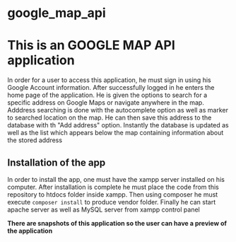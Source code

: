 # google_map_api

<h1>This is an GOOGLE MAP API application</h1>
<p>In order for a user to access this application, he must sign in using his Google Account information. After successfully logged in he enters the home page of the application. He is given the options to search for a specific address
on Google Maps or navigate anywhere in the map. Adddress searching is done with the autocomplete option as well as marker to searched location on the map. He can then save this address to the database with th "Add address" option. Instantly the database is updated as well
as the list which appears below the map containing information about the stored address</p>

<h2>Installation of the app</h2>
<p>In order to install the app, one must have the xampp server installed on his computer. After installation is complete he must place the code from this repository to htdocs folder inside xampp.
Then using composer he must execute <code>composer install</code> to produce vendor folder. Finally he can start apache server as well as MySQL server from xampp control panel</p>

<strong>There are snapshots of this application so the user can have a preview of the application</strong>
